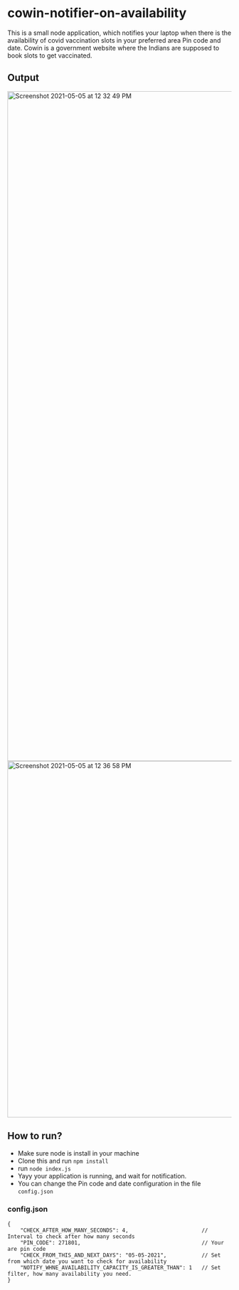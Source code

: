 # cowin-notifier-on-availability
This is a small node application, which notifies your laptop when there is the availability of covid vaccination slots in your preferred area Pin code and date.
Cowin is a government website where the Indians are supposed to book slots to get vaccinated.


## Output



<img width="1507" alt="Screenshot 2021-05-05 at 12 32 49 PM" src="https://user-images.githubusercontent.com/7925734/117106813-24df8b00-ad9e-11eb-9265-0801e75f035c.png">

<img width="802" alt="Screenshot 2021-05-05 at 12 36 58 PM" src="https://user-images.githubusercontent.com/7925734/117107072-a0413c80-ad9e-11eb-81c3-fe341f457281.png">

## How to run? 
* Make sure node is install in your machine
* Clone this and run `npm install`
* run `node index.js`
* Yayy your application is running, and wait for notification.
* You can change the Pin code and date configuration in the file `config.json`

### config.json
```
{
    "CHECK_AFTER_HOW_MANY_SECONDS": 4,                       // Interval to check after how many seconds
    "PIN_CODE": 271801,                                      // Your are pin code
    "CHECK_FROM_THIS_AND_NEXT_DAYS": "05-05-2021",           // Set from which date you want to check for availability
    "NOTIFY_WHNE_AVAILABILITY_CAPACITY_IS_GREATER_THAN": 1   // Set filter, how many availability you need.
}
